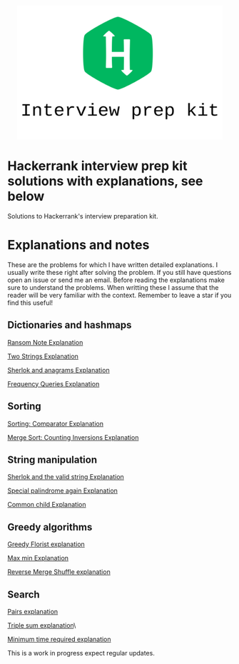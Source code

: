 <p align="center">
  <img width="460" height="300" src="logo.svg">
</p>

# Hackerrank interview prep kit solutions with explanations, see below
Solutions to Hackerrank's interview preparation kit.

# Explanations and notes
These are the problems for which I have written detailed explanations. I usually write these right after solving the problem. If you still have questions open an issue or send me an email. Before reading the explanations make sure to understand the problems. When writting these I assume that the reader will be very familiar with the context. Remember to leave a star if you find this useful!

## Dictionaries and hashmaps
[Ransom Note Explanation](https://medium.com/carlosbf/hash-tables-ransom-note-solution-76ffe7b4d010)

[Two Strings Explanation](https://medium.com/carlosbf/two-strings-solution-d6cff7f5c11c)

[Sherlok and anagrams Explanation](https://medium.com/carlosbf/sherlock-and-anagrams-solution-6ed20bf7c815)

[Frequency Queries Explanation](https://medium.com/carlosbf/frequency-queries-solution-e776d6ac3aa6)

## Sorting

[Sorting: Comparator Explanation](https://medium.com/@carlosbf/sorting-comparator-solution-84f2c12e8c47)

[Merge Sort: Counting Inversions Explanation](https://medium.com/@carlosbf/merge-sort-counting-inversions-solution-46a0b311b20a)

## String manipulation

[Sherlok and the valid string Explanation](https://medium.com/@carlosbf/sherlock-and-the-valid-string-solution-8611ecc9e0d5)

[Special palindrome again Explanation](https://medium.com/carlosbf/special-palindrome-again-solution-80a31ef3c26c)

[Common child Explanation](https://medium.com/carlosbf/common-child-solution-2e3d6dfb2004)

## Greedy algorithms

[Greedy Florist explanation](https://medium.com/@carlosbf/greedy-florist-solution-cc9e7dda76d7)

[Max min Explanation](https://medium.com/@carlosbf/max-min-solution-cecd440ceaad)

[Reverse Merge Shuffle explanation](https://medium.com/@carlosbf/reverse-shuffle-merge-solution-cfc99de8d5e8)

 ## Search

 [Pairs explanation](https://medium.com/carlosbf/pairs-solution-998f6d03c25d)

 [Triple sum explanation](https://medium.com/carlosbf/triple-sum-solution-af1f9bfc00f6)\

 [Minimum time required explanation](https://medium.com/carlosbf/minimum-time-required-solution-4f9397875d10)

 This is a work in progress expect regular updates.
